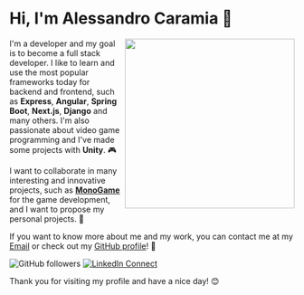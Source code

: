 # Hi, I'm Alessandro Caramia 👋

<img src="https://media.giphy.com/media/qgQUggAC3Pfv687qPC/giphy.gif" width="300" align="right">

I'm a developer and my goal is to become a full stack developer. I like to learn and use the most popular frameworks today for backend and frontend, such as **Express**, **Angular**, **Spring Boot**, **Next.js**, **Django** and many others. I'm also passionate about video game programming and I've made some projects with **Unity**. 🎮

I want to collaborate in many interesting and innovative projects, such as **[MonoGame](https://github.com/MonoGame/MonoGame)** for the game development, and I want to propose my personal projects. 🌟

If you want to know more about me and my work, you can contact me at my [Email](dionisiocaramia@gmail.com) or check out my [GitHub profile](https://github.com/ale-crm)! 📧

![GitHub followers](https://img.shields.io/github/followers/ale-crm?style=social)
[![LinkedIn Connect](https://img.shields.io/badge/LinkedIn-Connect-blue?logo=linkedin&style=social)](https://www.linkedin.com/in/alessandro-caramia-003223225/)

Thank you for visiting my profile and have a nice day! 😊
